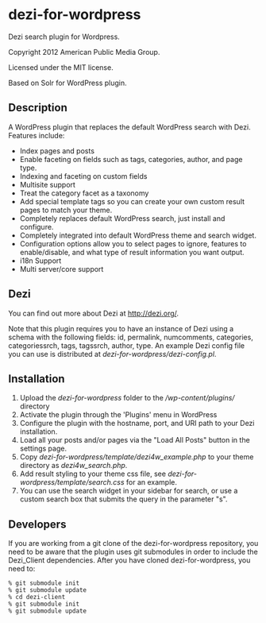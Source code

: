 dezi-for-wordpress
==================

Dezi search plugin for Wordpress.

Copyright 2012 American Public Media Group.

Licensed under the MIT license.

Based on Solr for WordPress plugin.

## Description ##

A WordPress plugin that replaces the default WordPress search with Dezi.  Features include:

 * Index pages and posts
 * Enable faceting on fields such as tags, categories, author, and page type.
 * Indexing and faceting on custom fields
 * Multisite support
 * Treat the category facet as a taxonomy
 * Add special template tags so you can create your own custom result pages to match your theme.
 * Completely replaces default WordPress search, just install and configure.
 * Completely integrated into default WordPress theme and search widget.
 * Configuration options allow you to select pages to ignore, features to enable/disable, and what type of result information you want output.
 * i18n Support
 * Multi server/core support

## Dezi ##

You can find out more about Dezi at http://dezi.org/.

Note that this plugin requires you to have an instance of Dezi 
using a schema with the following fields: 
id, permalink, numcomments, categories, categoriessrch, tags, tagssrch, author, type.
An example Dezi config file you can use is distributed at *dezi-for-wordpress/dezi-config.pl*.

## Installation ##

 1. Upload the *dezi-for-wordpress* folder to the */wp-content/plugins/* directory
 2. Activate the plugin through the 'Plugins' menu in WordPress
 3. Configure the plugin with the hostname, port, and URI path to your Dezi installation.
 4. Load all your posts and/or pages via the "Load All Posts" button in the settings page.
 5. Copy *dezi-for-wordpress/template/dezi4w_example.php* to your theme directory as *dezi4w_search.php*.
 6. Add result styling to your theme css file, see *dezi-for-wordpress/template/search.css* for an example.
 7. You can use the search widget in your sidebar for search, or use a custom search box that submits the query in the parameter "s".


## Developers ##

If you are working from a git clone of the dezi-for-wordpress repository, you need to be aware
that the plugin uses git submodules in order to include the Dezi_Client dependencies. After
you have cloned dezi-for-wordpress, you need to:

    % git submodule init
    % git submodule update
    % cd dezi-client
    % git submodule init
    % git submodule update

